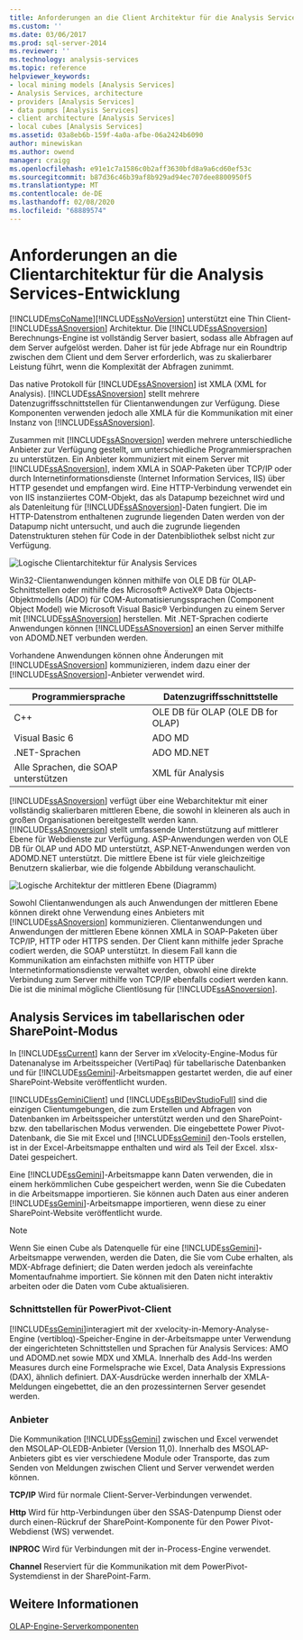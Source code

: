```yaml
---
title: Anforderungen an die Client Architektur für die Analysis Services Entwicklung | Microsoft-Dokumentation
ms.custom: ''
ms.date: 03/06/2017
ms.prod: sql-server-2014
ms.reviewer: ''
ms.technology: analysis-services
ms.topic: reference
helpviewer_keywords:
- local mining models [Analysis Services]
- Analysis Services, architecture
- providers [Analysis Services]
- data pumps [Analysis Services]
- client architecture [Analysis Services]
- local cubes [Analysis Services]
ms.assetid: 03a8eb6b-159f-4a0a-afbe-06a2424b6090
author: minewiskan
ms.author: owend
manager: craigg
ms.openlocfilehash: e91e1c7a1586c0b2aff3630bfd8a9a6cd60ef53c
ms.sourcegitcommit: b87d36c46b39af8b929ad94ec707dee8800950f5
ms.translationtype: MT
ms.contentlocale: de-DE
ms.lasthandoff: 02/08/2020
ms.locfileid: "68889574"
---
```

# <a name="client-architecture-requirements-for-analysis-services-development"></a>Anforderungen an die Clientarchitektur für die Analysis Services-Entwicklung
  [!INCLUDE[msCoName](../../../includes/msconame-md.md)][!INCLUDE[ssNoVersion](../../../includes/ssnoversion-md.md)] unterstützt eine Thin Client- [!INCLUDE[ssASnoversion](../../../includes/ssasnoversion-md.md)] Architektur. Die [!INCLUDE[ssASnoversion](../../../includes/ssasnoversion-md.md)] Berechnungs-Engine ist vollständig Server basiert, sodass alle Abfragen auf dem Server aufgelöst werden. Daher ist für jede Abfrage nur ein Roundtrip zwischen dem Client und dem Server erforderlich, was zu skalierbarer Leistung führt, wenn die Komplexität der Abfragen zunimmt.  
  
 Das native Protokoll für [!INCLUDE[ssASnoversion](../../../includes/ssasnoversion-md.md)] ist XMLA (XML for Analysis). 
  [!INCLUDE[ssASnoversion](../../../includes/ssasnoversion-md.md)] stellt mehrere Datenzugriffsschnittstellen für Clientanwendungen zur Verfügung. Diese Komponenten verwenden jedoch alle XMLA für die Kommunikation mit einer Instanz von [!INCLUDE[ssASnoversion](../../../includes/ssasnoversion-md.md)].  
  
 Zusammen mit [!INCLUDE[ssASnoversion](../../../includes/ssasnoversion-md.md)] werden mehrere unterschiedliche Anbieter zur Verfügung gestellt, um unterschiedliche Programmiersprachen zu unterstützen. Ein Anbieter kommuniziert mit einem Server mit [!INCLUDE[ssASnoversion](../../../includes/ssasnoversion-md.md)], indem XMLA in SOAP-Paketen über TCP/IP oder durch Internetinformationsdienste (Internet Information Services, IIS) über HTTP gesendet und empfangen wird. Eine HTTP-Verbindung verwendet ein von IIS instanziiertes COM-Objekt, das als Datapump bezeichnet wird und als Datenleitung für [!INCLUDE[ssASnoversion](../../../includes/ssasnoversion-md.md)]-Daten fungiert. Die im HTTP-Datenstrom enthaltenen zugrunde liegenden Daten werden von der Datapump nicht untersucht, und auch die zugrunde liegenden Datenstrukturen stehen für Code in der Datenbibliothek selbst nicht zur Verfügung.  
  
 ![Logische Clientarchitektur für Analysis Services](https://docs.microsoft.com/analysis-services/analysis-services/dev-guide/media/as-clientarch9.gif "Logische Clientarchitektur für Analysis Services")  
  
 Win32-Clientanwendungen können mithilfe von OLE DB für OLAP-Schnittstellen oder mithilfe des Microsoft® ActiveX® Data Objects-Objektmodells (ADO) für COM-Automatisierungssprachen (Component Object Model) wie Microsoft Visual Basic® Verbindungen zu einem Server mit [!INCLUDE[ssASnoversion](../../../includes/ssasnoversion-md.md)] herstellen. Mit .NET-Sprachen codierte Anwendungen können [!INCLUDE[ssASnoversion](../../../includes/ssasnoversion-md.md)] an einen Server mithilfe von ADOMD.NET verbunden werden.  
  
 Vorhandene Anwendungen können ohne Änderungen mit [!INCLUDE[ssASnoversion](../../../includes/ssasnoversion-md.md)] kommunizieren, indem dazu einer der [!INCLUDE[ssASnoversion](../../../includes/ssasnoversion-md.md)]-Anbieter verwendet wird.  
  
|Programmiersprache|Datenzugriffsschnittstelle|  
|--------------------------|---------------------------|  
|C++|OLE DB für OLAP (OLE DB for OLAP)|  
|Visual Basic 6|ADO MD|  
|.NET-Sprachen|ADO MD.NET|  
|Alle Sprachen, die SOAP unterstützen|XML für Analysis|  
  
 
  [!INCLUDE[ssASnoversion](../../../includes/ssasnoversion-md.md)] verfügt über eine Webarchitektur mit einer vollständig skalierbaren mittleren Ebene, die sowohl in kleineren als auch in großen Organisationen bereitgestellt werden kann. 
  [!INCLUDE[ssASnoversion](../../../includes/ssasnoversion-md.md)] stellt umfassende Unterstützung auf mittlerer Ebene für Webdienste zur Verfügung. ASP-Anwendungen werden von OLE DB für OLAP und ADO MD unterstützt, ASP.NET-Anwendungen werden von ADOMD.NET unterstützt. Die mittlere Ebene ist für viele gleichzeitige Benutzern skalierbar, wie die folgende Abbildung veranschaulicht.  
  
 ![Logische Architektur der mittleren Ebene (Diagramm)](https://docs.microsoft.com/analysis-services/analysis-services/dev-guide/media/as-midtierarch9.gif "Logische Architektur der mittleren Ebene (Diagramm)")  
  
 Sowohl Clientanwendungen als auch Anwendungen der mittleren Ebene können direkt ohne Verwendung eines Anbieters mit [!INCLUDE[ssASnoversion](../../../includes/ssasnoversion-md.md)] kommunizieren. Clientanwendungen und Anwendungen der mittleren Ebene können XMLA in SOAP-Paketen über TCP/IP, HTTP oder HTTPS senden. Der Client kann mithilfe jeder Sprache codiert werden, die SOAP unterstützt. In diesem Fall kann die Kommunikation am einfachsten mithilfe von HTTP über Internetinformationsdienste verwaltet werden, obwohl eine direkte Verbindung zum Server mithilfe von TCP/IP ebenfalls codiert werden kann. Die ist die minimal mögliche Clientlösung für [!INCLUDE[ssASnoversion](../../../includes/ssasnoversion-md.md)].  
  
## <a name="analysis-services-in-tabular-or-sharepoint-mode"></a>Analysis Services im tabellarischen oder SharePoint-Modus  
 In [!INCLUDE[ssCurrent](../../../includes/sscurrent-md.md)] kann der Server im xVelocity-Engine-Modus für Datenanalyse im Arbeitsspeicher (VertiPaq) für tabellarische Datenbanken und für [!INCLUDE[ssGemini](../../../includes/ssgemini-md.md)]-Arbeitsmappen gestartet werden, die auf einer SharePoint-Website veröffentlicht wurden.  
  
 
  [!INCLUDE[ssGeminiClient](../../../includes/ssgeminiclient-md.md)] und [!INCLUDE[ssBIDevStudioFull](../../../includes/ssbidevstudiofull-md.md)] sind die einzigen Clientumgebungen, die zum Erstellen und Abfragen von Datenbanken im Arbeitsspeicher unterstützt werden und den SharePoint- bzw. den tabellarischen Modus verwenden. Die eingebettete Power Pivot-Datenbank, die Sie mit Excel und [!INCLUDE[ssGemini](../../../includes/ssgemini-md.md)] den-Tools erstellen, ist in der Excel-Arbeitsmappe enthalten und wird als Teil der Excel. xlsx-Datei gespeichert.  
  
 Eine [!INCLUDE[ssGemini](../../../includes/ssgemini-md.md)]-Arbeitsmappe kann Daten verwenden, die in einem herkömmlichen Cube gespeichert werden, wenn Sie die Cubedaten in die Arbeitsmappe importieren. Sie können auch Daten aus einer anderen [!INCLUDE[ssGemini](../../../includes/ssgemini-md.md)]-Arbeitsmappe importieren, wenn diese zu einer SharePoint-Website veröffentlicht wurde.  
  
> [!NOTE]  
>  Wenn Sie einen Cube als Datenquelle für eine [!INCLUDE[ssGemini](../../../includes/ssgemini-md.md)]-Arbeitsmappe verwenden, werden die Daten, die Sie vom Cube erhalten, als MDX-Abfrage definiert; die Daten werden jedoch als vereinfachte Momentaufnahme importiert. Sie können mit den Daten nicht interaktiv arbeiten oder die Daten vom Cube aktualisieren.  
  
### <a name="interfaces-for-powerpivot-client"></a>Schnittstellen für PowerPivot-Client  
 [!INCLUDE[ssGemini](../../../includes/ssgemini-md.md)]interagiert mit der xvelocity-in-Memory-Analyse-Engine (vertibloq)-Speicher-Engine in der-Arbeitsmappe unter Verwendung der eingerichteten Schnittstellen und Sprachen für Analysis Services: AMO und ADOMD.net sowie MDX und XMLA. Innerhalb des Add-Ins werden Measures durch eine Formelsprache wie Excel, Data Analysis Expressions (DAX), ähnlich definiert. DAX-Ausdrücke werden innerhalb der XMLA-Meldungen eingebettet, die an den prozessinternen Server gesendet werden.  
  
### <a name="providers"></a>Anbieter  
 Die Kommunikation [!INCLUDE[ssGemini](../../../includes/ssgemini-md.md)] zwischen und Excel verwendet den MSOLAP-OLEDB-Anbieter (Version 11,0). Innerhalb des MSOLAP-Anbieters gibt es vier verschiedene Module oder Transporte, das zum Senden von Meldungen zwischen Client und Server verwendet werden können.  
  
 **TCP/IP** Wird für normale Client-Server-Verbindungen verwendet.  
  
 **Http** Wird für http-Verbindungen über den SSAS-Datenpump Dienst oder durch einen-Rückruf der SharePoint-Komponente für den Power Pivot-Webdienst (WS) verwendet.  
  
 **INPROC** Wird für Verbindungen mit der in-Process-Engine verwendet.  
  
 **Channel** Reserviert für die Kommunikation mit dem PowerPivot-Systemdienst in der SharePoint-Farm.  
  
## <a name="see-also"></a>Weitere Informationen  
 [OLAP-Engine-Serverkomponenten](olap-engine-server-components.md)  
  
  
